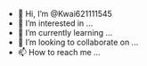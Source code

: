 - 👋 Hi, I’m @Kwai621111545
- 👀 I’m interested in ...
- 🌱 I’m currently learning ...
- 💞️ I’m looking to collaborate on ...
- 📫 How to reach me ...

<!---
Kwai621111545/Kwai621111545 is a ✨ special ✨ repository because its `README.md` (this file) appears on your GitHub profile.
You can click the Preview link to take a look at your changes.
--->
